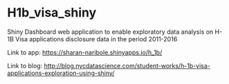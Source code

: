 # H1b_visa_shiny
Shiny Dashboard web application to enable exploratory data analysis on H-1B Visa applications disclosure data in the period 2011-2016 

Link to app: https://sharan-naribole.shinyapps.io/h_1b/

Link to blog: http://blog.nycdatascience.com/student-works/h-1b-visa-applications-exploration-using-shiny/
